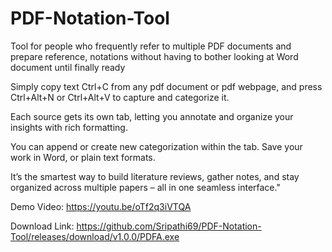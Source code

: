 # PDF-Notation-Tool
Tool for people who frequently refer to multiple PDF documents and prepare reference, notations without having to bother looking at Word document until finally ready

Simply copy text Ctrl+C from any pdf document or pdf webpage, and press Ctrl+Alt+N or Ctrl+Alt+V to capture and categorize it. 

Each source gets its own tab, letting you annotate and organize your insights with rich formatting. 

You can append or create new categorization within the tab. Save your work in Word, or plain text formats. 

It’s the smartest way to build literature reviews, gather notes, and stay organized across multiple papers – all in one seamless interface."

Demo Video: https://youtu.be/oTf2q3iVTQA

Download Link: https://github.com/Sripathi69/PDF-Notation-Tool/releases/download/v1.0.0/PDFA.exe

